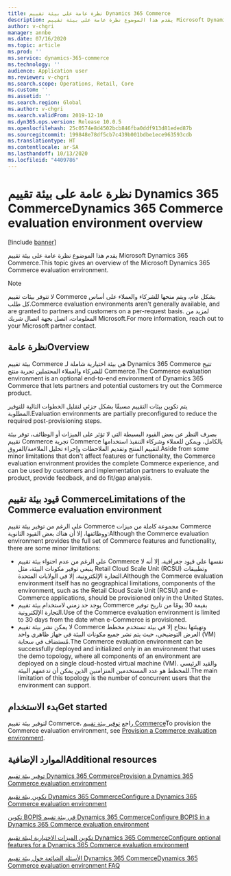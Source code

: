 ```yaml
---
title: نظرة عامة على بيئة تقييم Dynamics 365 Commerce
description: يقدم هذا الموضوع نظرة عامة على بيئة تقييم Microsoft Dynamics 365 Commerce.
author: v-chgri
manager: annbe
ms.date: 07/16/2020
ms.topic: article
ms.prod: ''
ms.service: dynamics-365-commerce
ms.technology: ''
audience: Application user
ms.reviewer: v-chgri
ms.search.scope: Operations, Retail, Core
ms.custom: ''
ms.assetid: ''
ms.search.region: Global
ms.author: v-chgri
ms.search.validFrom: 2019-12-10
ms.dyn365.ops.version: Release 10.0.5
ms.openlocfilehash: 25c0574e8d4502bcb846fba0ddf913d81eded87b
ms.sourcegitcommit: 199848e78df5cb7c439b001bdbe1ece963593cdb
ms.translationtype: HT
ms.contentlocale: ar-SA
ms.lasthandoff: 10/13/2020
ms.locfileid: "4409786"
---
```

# <a name="dynamics-365-commerce-evaluation-environment-overview"></a><span data-ttu-id="69314-103">نظرة عامة على بيئة تقييم Dynamics 365 Commerce</span><span class="sxs-lookup"><span data-stu-id="69314-103">Dynamics 365 Commerce evaluation environment overview</span></span>

[!include [banner](includes/banner.md)]

<span data-ttu-id="69314-104">يقدم هذا الموضوع نظرة عامة على بيئة تقييم Microsoft Dynamics 365 Commerce.</span><span class="sxs-lookup"><span data-stu-id="69314-104">This topic gives an overview of the Microsoft Dynamics 365 Commerce evaluation environment.</span></span>

> [!NOTE]
> <span data-ttu-id="69314-105">لا تتوفر بيئات تقييم Commerce بشكل عام، ويتم منحها للشركاء والعملاء على أساس كل طلب.</span><span class="sxs-lookup"><span data-stu-id="69314-105">Commerce evaluation environments aren't generally available, and are granted to partners and customers on a per-request basis.</span></span> <span data-ttu-id="69314-106">لمزيد من المعلومات، اتصل بجهة اتصال شريك Microsoft.</span><span class="sxs-lookup"><span data-stu-id="69314-106">For more information, reach out to your Microsoft partner contact.</span></span>

## <a name="overview"></a><span data-ttu-id="69314-107">نظرة عامة</span><span class="sxs-lookup"><span data-stu-id="69314-107">Overview</span></span>

<span data-ttu-id="69314-108">بيئة تقييم Commerce هي بيئة اختيارية شاملة لـ Dynamics 365 Commerce تتيح للشركاء والعملاء المحتملين تجربة منتج Commerce.</span><span class="sxs-lookup"><span data-stu-id="69314-108">The Commerce evaluation environment is an optional end-to-end environment of Dynamics 365 Commerce that lets partners and potential customers try out the Commerce product.</span></span>

<span data-ttu-id="69314-109">يتم تكوين بيئات التقييم مسبقًا بشكل جزئي لتقليل الخطوات التالية للتوفير المطلوبة.</span><span class="sxs-lookup"><span data-stu-id="69314-109">Evaluation environments are partially preconfigured to reduce the required post-provisioning steps.</span></span>

<span data-ttu-id="69314-110">بصرف النظر عن بعض القيود البسيطة التي لا تؤثر على الميزات أو الوظائف، توفر بيئة تقييم Commerce تجربة Commerce بالكامل، ويمكن للعملاء وشركاء التنفيذ استخدامها لتقييم المنتج وتقديم الملاحظات وإجراء تحليل الملاءمة/الفروق.</span><span class="sxs-lookup"><span data-stu-id="69314-110">Aside from some minor limitations that don't affect features or functionality, the Commerce evaluation environment provides the complete Commerce experience, and can be used by customers and implementation partners to evaluate the product, provide feedback, and do fit/gap analysis.</span></span>

## <a name="limitations-of-the-commerce-evaluation-environment"></a><span data-ttu-id="69314-111">قيود بيئة تقييم Commerce</span><span class="sxs-lookup"><span data-stu-id="69314-111">Limitations of the Commerce evaluation environment</span></span>

<span data-ttu-id="69314-112">على الرغم من توفير بيئة تقييم Commerce مجموعة كاملة من ميزات Commerce ووظائفها، إلا أن هناك بعض القيود الثانوية:</span><span class="sxs-lookup"><span data-stu-id="69314-112">Although the Commerce evaluation environment provides the full set of Commerce features and functionality, there are some minor limitations:</span></span>

- <span data-ttu-id="69314-113">على الرغم من عدم احتواء بيئة تقييم Commerce نفسها على قيود جغرافية، إلا أنه لا ينبغي توفير مكونات البيئة، مثل Retail Cloud Scale Unit (RCSU) وتطبيقات التجارة الإلكترونية، إلا في الولايات المتحدة.</span><span class="sxs-lookup"><span data-stu-id="69314-113">Although the Commerce evaluation environment itself has no geographical limitations, components of the environment, such as the Retail Cloud Scale Unit (RCSU) and e-Commerce applications, should be provisioned only in the United States.</span></span>
- <span data-ttu-id="69314-114">يوجد حد زمني لاستخدام بيئة تقييم Commerce بقيمة 30 يومًا من تاريخ توفير التجارة الإلكترونية.</span><span class="sxs-lookup"><span data-stu-id="69314-114">Use of the Commerce evaluation environment is limited to 30 days from the date when e-Commerce is provisioned.</span></span>
- <span data-ttu-id="69314-115">لا يمكن نشر بيئة تقييم Commerce وتهيئتها بنجاح إلا في بيئة تستخدم مخطط العرض التوضيحي، حيث يتم نشر جميع مكونات البيئة في جهاز ظاهري واحد (VM) مُستضاف في سحابة.</span><span class="sxs-lookup"><span data-stu-id="69314-115">The Commerce evaluation environment can be successfully deployed and initialized only in an environment that uses the demo topology, where all components of an environment are deployed on a single cloud-hosted virtual machine (VM).</span></span> <span data-ttu-id="69314-116">والقيد الرئيسي للمخطط هو عدد المستخدمين المتزامنين الذين يمكن أن تدعمهم البيئة.</span><span class="sxs-lookup"><span data-stu-id="69314-116">The main limitation of this topology is the number of concurrent users that the environment can support.</span></span>

## <a name="get-started"></a><span data-ttu-id="69314-117">بدء الاستخدام</span><span class="sxs-lookup"><span data-stu-id="69314-117">Get started</span></span>

<span data-ttu-id="69314-118">لتوفير بيئة تقييم Commerce، راجع [توفير بيئة تقييم Commerce](provisioning-guide.md)</span><span class="sxs-lookup"><span data-stu-id="69314-118">To provision the Commerce evaluation environment, see [Provision a Commerce evaluation environment](provisioning-guide.md).</span></span>

## <a name="additional-resources"></a><span data-ttu-id="69314-119">الموارد الإضافية</span><span class="sxs-lookup"><span data-stu-id="69314-119">Additional resources</span></span>

[<span data-ttu-id="69314-120">توفير بيئة تقييم Dynamics 365 Commerce</span><span class="sxs-lookup"><span data-stu-id="69314-120">Provision a Dynamics 365 Commerce evaluation environment</span></span>](provisioning-guide.md)

[<span data-ttu-id="69314-121">تكوين بيئة تقييم Dynamics 365 Commerce</span><span class="sxs-lookup"><span data-stu-id="69314-121">Configure a Dynamics 365 Commerce evaluation environment</span></span>](cpe-post-provisioning.md)

[<span data-ttu-id="69314-122">تكوين BOPIS في بيئة تقييم Dynamics 365 Commerce</span><span class="sxs-lookup"><span data-stu-id="69314-122">Configure BOPIS in a Dynamics 365 Commerce evaluation environment</span></span>](cpe-bopis.md)

[<span data-ttu-id="69314-123">تكوين الميزات الاختيارية لبيئة تقييم Dynamics 365 Commerce</span><span class="sxs-lookup"><span data-stu-id="69314-123">Configure optional features for a Dynamics 365 Commerce evaluation environment</span></span>](cpe-optional-features.md)

[<span data-ttu-id="69314-124">الأسئلة الشائعة حول بيئة تقييم Dynamics 365 Commerce</span><span class="sxs-lookup"><span data-stu-id="69314-124">Dynamics 365 Commerce evaluation environment FAQ</span></span>](cpe-faq.md)
